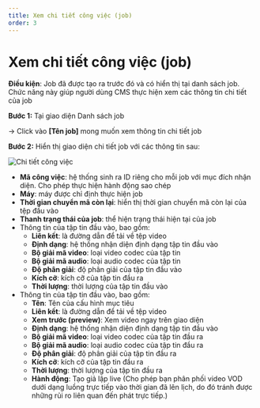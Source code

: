 ```yaml
---
title: Xem chi tiết công việc (job)
order: 3
---
```


# Xem chi tiết công việc (job)

**Điều kiện**: Job đã được tạo ra trước đó và có hiển thị tại danh sách job. Chức năng này giúp người dùng CMS thực hiện xem các thông tin chi tiết của job

**Bước 1:** Tại giao diện Danh sách job

→ Click vào **[Tên job]** mong muốn xem thông tin chi tiết job

**Bước 2:** Hiển thị giao diện chi tiết job với các thông tin sau:

![Chi tiết công việc](/images/media-vod/job-management/view-detail-job.png)

- **Mã công việc**: hệ thống sinh ra ID riêng cho mỗi job với mục đích nhận diện. Cho phép thực hiện hành động sao chép
- **Máy**: máy được chỉ định thực hiện job
- **Thời gian chuyển mã còn lại**: hiển thị thời gian chuyển mã còn lại của tệp đầu vào
- **Thanh trạng thái của job**: thể hiện trạng thái hiện tại của job
- Thông tin của tập tin đầu vào, bao gồm:
  - **Liên kết**: là đường dẫn để tải về tệp video
  - **Định dạng**: hệ thống nhận diện định dạng tập tin đầu vào
  - **Bộ giải mã video**: loại video codec của tập tin
  - **Bộ giải mã audio**: loại audio codec của tập tin
  - **Độ phân giải**: độ phân giải của tập tin đầu vào
  - **Kích cỡ**: kích cỡ của tập tin đầu ra
  - **Thời lượng**: thời lượng của tập tin đầu vào
- Thông tin của tập tin đầu vào, bao gồm:
  - **Tên**: Tên của cấu hình mục tiêu
  - **Liên kết**: là đường dẫn để tải về tệp video
  - **Xem trước (preview)**: Xem video ngay trên giao diện
  - **Định dạng**: hệ thống nhận diện định dạng tập tin đầu vào
  - **Bộ giải mã video**: loại video codec của tập tin đầu ra
  - **Bộ giải mã audio**: loại audio codec của tập tin đầu ra
  - **Độ phân giải**: độ phân giải của tập tin đầu ra
  - **Kích cỡ**: kích cỡ của tập tin đầu ra
  - **Thời lượng**: thời lượng của tập tin đầu ra
  - **Hành động**: Tạo giả lập live (Cho phép bạn phân phối video VOD dưới dạng luồng trực tiếp vào thời gian đã lên lịch, do đó tránh được những rủi ro liên quan đến phát trực tiếp.)